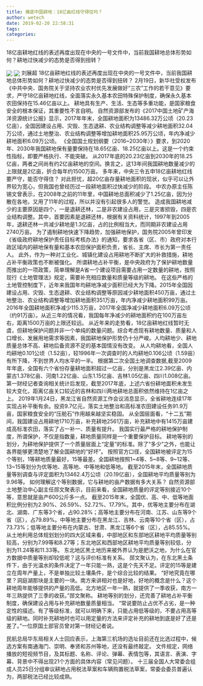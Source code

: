 ```yaml
---
title: 摸底中国耕地：18亿亩红线守得住吗？
author: wetech
date: 2019-02-20 22:58:31
tags: 
categories: 
---
```

18亿亩耕地红线的表述再度出现在中央的一号文件中，当前我国耕地总体形势如何？耕地过快减少的态势是否得到扭转？
<!-- more -->
<img align="center" border="0" src="https://imgcdn.yicai.com/uppics/images/2019/02/2716f4d2748cc5bfb203c6e474a392aa.jpg" />
<img align="center" border="0" src="https://imgcdn.yicai.com/uppics/images/2019/02/6d3c613d9bd6467705588ad8b931aed8.jpg" />
刘展超
18亿亩耕地红线的表述再度出现在中央的一号文件中，当前我国耕地总体形势如何？耕地过快减少的态势是否得到扭转？
2月19日，新华社受权发布《中共中央、国务院关于坚持农业农村优先发展做好“三农”工作的若干意见》要求，严守18亿亩耕地红线，全面落实永久基本农田特殊保护制度，确保永久基本农田保持在15.46亿亩以上。
耕地具有生产、生活、生态等多重功能，是国家粮食安全的根本保证，其重要性不言自明。
自然资源部发布的《2017中国土地矿产海洋资源统计公报》显示，2017年年末，全国耕地面积为13486.32万公顷（20.23 亿亩），全国因建设占用、灾毁、生态退耕、农业结构调整等减少耕地面积32.04万公顷，通过土地整治、农业结构调整等增加耕地面积25.95万公顷，年内净减少耕地面积6.09万公顷。
《全国国土规划纲要（2016~2030年）》要求，到2020年、2030年我国耕地保有量要保持在18.65亿亩、18.25亿亩以上。这是一个约束性指标，即要严格执行、不能突破。
从2017年底的20.23亿亩到2030年的18.25亿亩，两者之间尚有约2亿亩耕地的空间。换言之，这13年间我国耕地数量减少的上限就是2亿亩，折合每年约1500万亩。
多年来，中央三令五申18亿亩耕地红线要严守，能否守得住？
对此担忧，超20亿亩存量耕地面积的现状，似乎可以让外界较为宽心，但我国也曾经历过一段耕地面积过快减少的阶段。
中农办原主任陈锡文曾表示，在2008年之前的11年里，中国耕地总面积减少了1.25亿亩，因为分散在各地，又用了11年的过程，所以并没有引起很多人的警觉。
造成我国耕地减少的主要原因是四个，一是退耕还林，二是非农建设占用，三是灾害损毁，四是农业结构调整。其中，首要因素是退耕还林，根据有关资料统计，1997年到2005年，退耕还林一共减少耕地是1.3亿亩，占的比例相当大，而同期非农建设占用2740万亩。
为了遏制耕地快速下降趋势，加强耕地保护，国务院2005年曾印发《省级政府耕地保护责任目标考核办法》的通知，要求各省（区、市）政府对本行政区域内的耕地保有量和基本农田保护面积负责，省长、主席、市长为第一责任人。
此外，作为一种对工业化、城镇化建设占用耕地不断扩大的补救措施，耕地占补平衡政策也不断被强化。
所谓耕地占补平衡，是中央政府为了保护耕地数量而推出的一项政策，简单理解是A省一个建设项目需要占用一定数量的耕地，按照现行《土地管理法》规定，需要补充相应数量和质量等级的耕地。
在这些严格的土地管控制度下，近年来我国年均耕地净减少面积已经大为下降。2015年全国因建设占用、灾毁、生态退耕、农业结构调整等原因减少耕地面积450万亩，通过土地整治、农业结构调整等增加耕地面积351万亩，年内净减少耕地面积99万亩。
2016年全国耕地面积净减少115.3万亩，2017年全国净减少耕地面积6.09万公顷（约91万亩）。从近三年的情况看，我国每年净减少的耕地面积约在100万亩左右，距离1500万亩的上限还较远。
从近年来的走势看，18亿亩耕地红线暂时无虞，但耕地保护问题并非一个单纯的数量问题。综合考虑现有耕地数量、质量和人口增长、发展用地需求等因素，我国耕地保护形势仍十分严峻。人均耕地少、耕地质量总体不高、耕地后备资源不足的基本国情没有改变。
从人均耕地看，全国人均耕地0.101公顷（1.52亩），较1996年一次调查时的人均耕地0.106公顷（1.59亩）有所下降，不到世界人均水平的一半。
根据第二次全国土地调查数据,截至2009年年底，全国有六个省份存量耕地面积超过一亿亩，分别是黑龙江2.39亿亩、内蒙古1.378亿亩、河南1.22亿亩、山东1.15亿亩、吉林1.05亿亩、四川1.008亿亩。
第一财经记者查询相关统计后发现，截至2017年底，上述六省份耕地面积未发生较大变化，距离亿亩关口较近的吉林和四川两地耕地总面积依然维持在1亿亩之上。
2019年1月24日，黑龙江省自然资源工作会议消息显示，全省耕地连续17年实现占补平衡有余。投资9.7亿元，落实土地整治和高标准农田建设任务91.9万亩，国家粮食安全的“压舱石”作用越来越坚实稳固。
从全国层面看，“十二五”期间，我国建设占用耕地1710万亩，补充耕地2561万亩，补充耕地中有1415万亩建成高标准农田，落实了占一补一、质量有提升。
我国实行最严格的耕地保护制度，所谓保护，不仅是指数量，耕地质量同样是一个重要保护目标。
耕地等别的划分，为耕地保护提供了一个质量层面上“定量”的标准。除了“多少”之外，也能让各界能够更清楚地了解全国耕地的“好坏”。
按照官方口径，全国耕地被评定为15个等别，1等耕地质量最好，15等最差。全国耕地按照1~4等、5~8等、9~12等、13~15等划分为优等地、高等地、中等地和低等地。
截至2015年末，全国耕地质量等别调查与评定面积为13462.4万公顷（20.19亿亩），全国耕地平均质量等别为9.96等。
如何理解这个等别数据，它与耕地的亩产数据有多大关系？
自然资源部土地整治中心副主任郧文聚表示，目前来看，全国耕地质量的评定等别接近10个等，意思就是亩产600公斤多一点。
截至2015年末，全国优、高、中、低等地面积比例分别为2.90%、26.59%、52.72%、17.79%。其中，优等地主要分布在湖北、湖南、广东等3个省，占90.28%；高等地主要分布在河南、江苏、山东等9个省（区），占79.89%。中等地主要分布在黑龙江、吉林、云南等10个省（区），占73.73%；低等地主要分布在内蒙古、甘肃、黑龙江等6个省（区），占85.55%。
从土地利用总体规划划分的四大区域来看，中部地区和东部地区耕地平均质量等别较高，分别为7.99等和8.27等；东北地区和西部地区耕地平均质量等别较低，分别为11.24等和11.33等。
东北地区黑土地历来被外界认为是肥沃之地，为什么在官方数据中质量等别却较低呢？这与评价标准有关系。
郧文聚认为，在东北黑土条件下，由于光温水的条件决定了一年只能一熟，这是个先天不足。评定的15等是建立在周年产量上，不是单独比较土壤条件，是个综合比较的结果。
“好地究竟在哪里？洞庭湖那块是主要的一块。南方来讲相对也是好地，好地的概念是什么？这个耕地周年能够提供的产量的高低。北方地区一年一熟，就提供了一季收获，南方一年三熟提供了三季的收获。”郧文聚称。
耕地等别的划分，还完善了耕地占补平衡制度，确保建设占用与补充耕地数量质量相当。
“常说要防止占优不占劣，是一种定性的描述。有了等级标准，就可以明确下来，只能占用低等级的，不要占用高等级的耕地。同时补充耕地时也可以用定量的方法来评定补充的耕地到底是好了还是差了。”一位原国土部官员曾对第一财经记者说。
 
 
民航总局华东局相关人士回应表示，上海第三机场的选址目前还在比选过程中，候选方案有南通海门、崇明、奉贤和苏州等地，还没有最终敲定。
文件规定，网络播放的短视频节目，及其标题、名称、评论、弹幕、表情包等，其语言、表演、字幕、背景中不得出现21个方面的具体内容（常见问题）。
十三届全国人大常委会组成人员25日分组审议耕地占用税法草案和车辆购置税法草案，常委会委员普遍认为，两部税法已经比较成熟。
